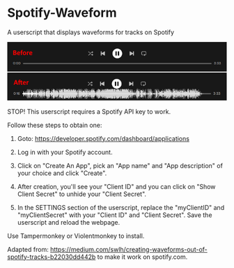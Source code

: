 # Spotify-Waveform
A userscript that displays waveforms for tracks on Spotify

![Spotify Waveform](Spotify%20Waveform.png)

STOP! This userscript requires a Spotify API key to work.

Follow these steps to obtain one:

1. Goto: https://developer.spotify.com/dashboard/applications

2. Log in with your Spotify account.

3. Click on "Create An App", pick an "App name" and "App description" of your choice and click "Create".

4. After creation, you'll see your "Client ID" and you can click on "Show Client Secret" to unhide your "Client Secret".

5. In the SETTINGS section of the userscript, replace the "myClientID" and "myClientSecret" with your "Client ID" and "Client Secret". Save the userscript and reload the webpage.

Use Tampermonkey or Violentmonkey to install.

Adapted from: https://medium.com/swlh/creating-waveforms-out-of-spotify-tracks-b22030dd442b to make it work on spotify.com.
